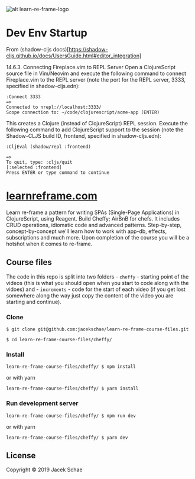 ![alt learn-re-frame-logo](https://res.cloudinary.com/schae/image/upload/f_auto,q_80,r_16/v1549283297/cheffy/1200x680.png)

# Dev Env Startup

From (shadow-cljs docs)[https://shadow-cljs.github.io/docs/UsersGuide.html#editor_integration]

14.6.3. Connecting Fireplace.vim to REPL Server
Open a ClojureScript source file in Vim/Neovim and execute the following command to connect Fireplace.vim to the REPL server (note the port for the REPL server, 3333, specified in shadow-cljs.edn):

```
:Connect 3333
=>
Connected to nrepl://localhost:3333/
Scope connection to: ~/code/clojurescript/acme-app (ENTER)
```

This creates a Clojure (instead of ClojureScript) REPL session. Execute the following command to add ClojureScript support to the session (note the Shadow-CLJS build ID, frontend, specified in shadow-cljs.edn):

```
:CljEval (shadow/repl :frontend)

=>
To quit, type: :cljs/quit
[:selected :frontend]
Press ENTER or type command to continue
```

# [learnreframe.com](https://www.learnreframe.com)

Learn re-frame a pattern for writing SPAs (Single-Page Applications) in ClojureScript, using Reagent. Build Cheffy; AirBnB for chefs. It includes CRUD operations, idiomatic code and advanced patterns. Step-by-step, concept-by-concept we'll learn how to work with app-db, effects, subscriptions and much more. Upon completion of the course you will be a hotshot when it comes to re-frame.

## Course files

The code in this repo is split into two folders - `cheffy` - starting point of the videos (this is what you should open when you start to code along with the vidoes) and - `increments` - code for the start of each video (if you get lost somewhere along the way just copy the content of the video you are starting and continue).

### Clone

```shell
$ git clone git@github.com:jacekschae/learn-re-frame-course-files.git

$ cd learn-re-frame-course-files/cheffy/
```

### Install

```shell
learn-re-frame-course-files/cheffy/ $ npm install
```

or with yarn

```shell
learn-re-frame-course-files/cheffy/ $ yarn install
```

### Run development server

```shell
learn-re-frame-course-files/cheffy/ $ npm run dev
```

or with yarn

```shell
learn-re-frame-course-files/cheffy/ $ yarn dev
```

## License

Copyright © 2019 Jacek Schae
